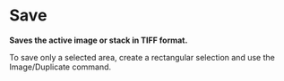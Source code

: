 # Save

**Saves the active image or stack in TIFF format.**

To save only a selected area, create a rectangular selection and use the
Image/Duplicate command.
